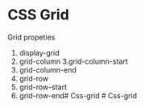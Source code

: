  CSS Grid
==
Grid propeties
  1. display-grid
  2. grid-column
  3.grid-column-start
  4. grid-column-end
  5. grid-row
  6. grid-row-start
  7. grid-row-end#   C s s - g r i d  
 #   C s s - g r i d  
 
